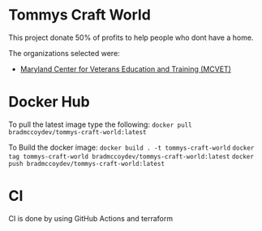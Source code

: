 # Tommys Craft World

This project donate 50% of profits to help people who dont have a home.

The organizations selected were:
- [Maryland Center for Veterans Education and Training (MCVET)](https://www.linkedin.com/company/maryland-center-for-veterans-education-and-training-mcvet/about/)

# Docker Hub
To pull the latest image type the following:
``` docker pull bradmccoydev/tommys-craft-world:latest ```

To Build the docker image:
``` docker build . -t tommys-craft-world ```
``` docker tag tommys-craft-world bradmccoydev/tommys-craft-world:latest ```
``` docker push bradmccoydev/tommys-craft-world:latest ```

# CI
CI is done by using GitHub Actions and terraform




